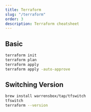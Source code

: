 ```yaml
---
title: Terraform
slug: "/terraform"
order: 3
description: Terraform cheatsheet
---
```


## Basic

```bash
terraform init
terraform plan
terraform apply
terraform apply -auto-approve
```

## Switching Version

```bash
brew install warrensbox/tap/tfswitch
tfswitch
terraform --version
```

